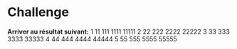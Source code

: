 # Challenge

**Arriver au résultat suivant:**
1
11
111
1111
11111
2
22
222
2222
22222
3
33
333
3333
33333
4
44
444
4444
44444
5
55
555
5555
55555
